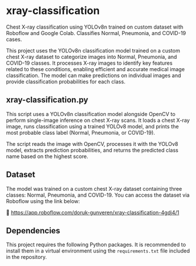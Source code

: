 # xray-classification
Chest X-ray classification using YOLOv8n trained on custom dataset with Roboflow and Google Colab. Classifies Normal, Pneumonia, and COVID-19 cases.

This project uses the YOLOv8n classification model trained on a custom chest X-ray dataset to categorize images into Normal, Pneumonia, and COVID-19 classes. It processes X-ray images to identify key features related to these conditions, enabling efficient and accurate medical image classification. The model can make predictions on individual images and provide classification probabilities for each class.

## xray-classification.py

This script uses a YOLOv8n classification model alongside OpenCV to perform single-image inference on chest X-ray scans.
It loads a chest X-ray image, runs classification using a trained YOLOv8 model, and prints the most probable class label (Normal, Pneumonia, or COVID-19).

The script reads the image with OpenCV, processes it with the YOLOv8 model, extracts prediction probabilities, and returns the predicted class name based on the highest score.

## Dataset

The model was trained on a custom chest X-ray dataset containing three classes: Normal, Pneumonia, and COVID-19.
You can access the dataset via Roboflow using the link below:

🔗 https://app.roboflow.com/doruk-gunveren/xray-classification-4gdj4/1



## Dependencies

This project requires the following Python packages. It is recommended to install them in a virtual environment using the `requirements.txt` file included in the repository.

